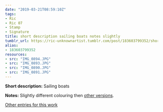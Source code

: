 ```yaml
---
date: "2019-03-21T08:59:10Z"
tags:
- Ric
- Ric 07
- Stamp
- Signature
title: short description sailing boats notes slightly
tumblr_url: https://ric-unknownartist.tumblr.com/post/183603799352/short-description-sailing-boats-notes-slightly
alias:
- 183603799352
resources:
- src: "IMG_0894.JPG"
- src: "IMG_0893.JPG"
- src: "IMG_0890.JPG"
- src: "IMG_0891.JPG"
---
```


**Short description:** Sailing boats

**Notes:** Slightly different colouring then [other versions](/tags/Ric-07).

[Other entries for this work](/tags/Ric-07)
